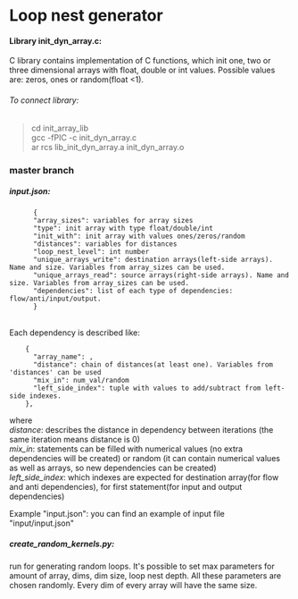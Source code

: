 # Loop nest generator

#### Library init_dyn_array.c:
C library contains implementation of C functions, which init one, two or three dimensional arrays with float, double or int values.
Possible values are: zeros, ones or random(float <1). 

###### To connect library:
> cd init_array_lib </br>
> gcc -fPIC -c init_dyn_array.c </br>
> ar rcs lib_init_dyn_array.a init_dyn_array.o 

### master branch
##### input.json:

          {
          "array_sizes": variables for array sizes
          "type": init array with type float/double/int
          "init_with": init array with values ones/zeros/random
          "distances": variables for distances 
          "loop_nest_level": int number
          "unique_arrays_write": destination arrays(left-side arrays). Name and size. Variables from array_sizes can be used.
          "unique_arrays_read": source arrays(right-side arrays). Name and size. Variables from array_sizes can be used.
          "dependencies": list of each type of dependencies: flow/anti/input/output.
          }
</br> Each dependency is described like:
        
        {
          "array_name": ,
          "distance": chain of distances(at least one). Variables from 'distances' can be used
          "mix_in": num_val/random
          "left_side_index": tuple with values to add/subtract from left-side indexes. 
        },
where
_</br> distance_: describes the distance in dependency between iterations (the same iteration means distance is 0)
_</br> mix_in_: statements can be filled with numerical values (no extra dependencies will be created) or random (it can contain numerical values as well as arrays, so new dependencies can be created)
_</br> left_side_index_: which indexes are expected for destination array(for flow and anti dependencies), for first statement(for input and output dependencies)
   
Example "input.json":
you can find an example of input file "input/input.json"



##### create_random_kernels.py:
run for generating random loops. It's possible to set max parameters for amount of array, dims, dim size, loop nest depth. All these parameters are chosen randomly. Every dim of every array will have the same size.

